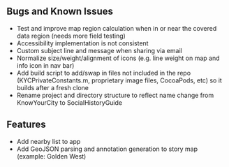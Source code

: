 ## Bugs and Known Issues
* Test and improve map region calculation when in or near the covered data region (needs more field testing)
* Accessibility implementation is not consistent
* Custom subject line and message when sharing via email
* Normalize size/weight/alignment of icons (e.g. line weight on map and info icon in nav bar)
* Add build script to add/swap in files not included in the repo (KYCPrivateConstants.m, proprietary image files, CocoaPods, etc) so it builds after a fresh clone 
* Rename project and directory structure to reflect name change from KnowYourCity to SocialHistoryGuide

## Features
* Add nearby list to app
* Add GeoJSON parsing and annotation generation to story map (example: Golden West)
